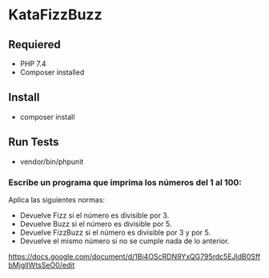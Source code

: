 # KataFizzBuzz

## Requiered

- PHP 7.4
- Composer installed

## Install

- composer install

## Run Tests

- vendor/bin/phpunit

### Escribe un programa que imprima los números del 1 al 100:

Aplica las siguientes normas:

- Devuelve Fizz si el número es divisible por 3.
- Devuelve Buzz si el número es divisible por 5.
- Devuelve FizzBuzz si el número es divisible por 3 y por 5.
- Devuelve el mismo número si no se cumple nada de lo anterior.


https://docs.google.com/document/d/1Bi4OScRDN9YxQG795rdc5EJldB0SffbMjglIWtsSeO0/edit
